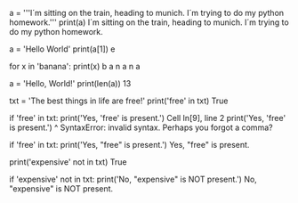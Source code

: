 a = '''I´m sitting on the train, heading to munich. 
I´m trying to do my python homework.'''
print(a)
I´m sitting on the train, heading to munich. 
I´m trying to do my python homework.

a = 'Hello World'
print(a[1])
e

for x in 'banana':
    print(x)
b
a
n
a
n
a

a = 'Hello, World!'
print(len(a))
13

txt = 'The best things in life are free!'
print('free' in txt)
True

if 'free' in txt:
    print('Yes, 'free' is present.')
  Cell In[9], line 2
    print('Yes, 'free' is present.')
          ^
SyntaxError: invalid syntax. Perhaps you forgot a comma?
 
if 'free' in txt:
    print('Yes, "free" is present.')
Yes, "free" is present.

print('expensive' not in txt)
True

if 'expensive' not in txt:
    print('No, "expensive" is NOT present.')
No, "expensive" is NOT present.

